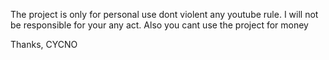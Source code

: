 The project is only for personal use dont violent any youtube rule. I will not be responsible for your any act.
Also you cant use the project for money 

Thanks,
CYCNO
